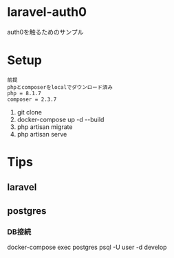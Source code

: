 # laravel-auth0
auth0を触るためのサンプル

# Setup
```
前提
phpとcomposerをlocalでダウンロード済み
php = 8.1.7
composer = 2.3.7
```

1. git clone
2. docker-compose up -d --build
3. php artisan migrate
4. php artisan serve


# Tips
## laravel

## postgres
### DB接続
docker-compose exec postgres psql -U user -d develop
